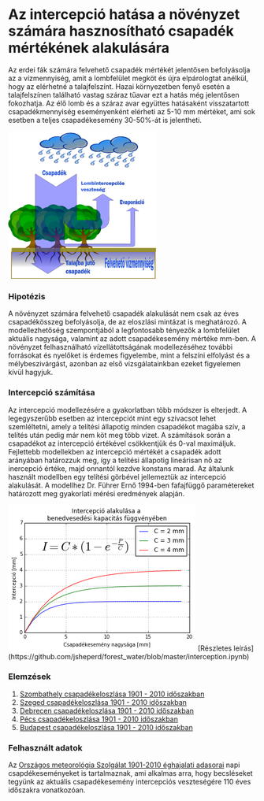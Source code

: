 # Az intercepció hatása a növényzet számára hasznosítható csapadék mértékének alakulására

Az erdei fák számára felvehető csapadék mértékét jelentősen befolyásolja az a vízmennyiség, amit a lombfelület megköt és újra elpárologtat anélkül, hogy az elérhetné a talajfelszínt. Hazai környezetben fenyő esetén a talajfelszínen található vastag száraz tűavar ezt a hatás még jelentősen fokozhatja. Az élő lomb és a száraz avar együttes hatásaként visszatartott csapadékmennyiség eseményenként elérheti az 5-10 mm mértéket, ami sok esetben a teljes csapadékesemény 30-50%-át is jelentheti.

<img src="https://github.com/jsheperd/forest_water/blob/master/img/csapadek.png?raw=true" width="300" height="300" />

### Hipotézis

A növényzet számára felvehető csapadék alakulását nem csak az éves csapadékösszeg befolyásolja, de az eloszlási mintázat is meghatározó. A modellezhetőség szempontjából a legfontosabb tényezők a lombfelület aktuális nagysága, valamint az adott csapadékesemény mértéke mm-ben. A növényzet felhasználható vízellátottságának modellezéséhez további forrásokat és nyelőket is érdemes figyelembe, mint a felszíni elfolyást és a mélybeszivárgást, azonban az első vizsgálatainkban ezeket figyelemen kívül hagyjuk.

### Intercepció számítása

Az intercepció modellezésére a gyakorlatban több módszer is elterjedt.
A legegyszerűbb esetben az intercepciót mint egy szivacsot lehet szemléltetni, amely a telítési állapotig minden csapadékot magába szív, a telítés után pedig már nem köt meg több vizet. A számítások során a csapadékot az intercepció értékével csökkentjük és 0-val maximáljuk. Fejlettebb modellekben az intercepció mértékét a csapadék adott arányában határozzuk meg, így a telítési állapotig lineárisan nő az inercepció értéke, majd onnantól kezdve konstans marad. Az általunk használt modellben egy telítési görbével jellemeztük az intercepció alakulását. A modellhez Dr. Führer Ernő 1994-ben fafajfüggő paramétereket határozott meg gyakorlati mérési eredmények alapján.


<img src="https://github.com/jsheperd/forest_water/blob/master/img/merriam.png?raw=true"/>
[Részletes leírás](https://github.com/jsheperd/forest_water/blob/master/interception.ipynb)

### Elemzések

1. [Szombathely csapadékeloszlása 1901 - 2010 időszakban](https://github.com/jsheperd/forest_water/blob/master/notebook/szombathely.ipynb)
2. [Szeged csapadékeloszlása 1901 - 2010 időszakban](https://github.com/jsheperd/forest_water/blob/master/notebook/szeged.ipynb)
3. [Debrecen csapadékeloszlása 1901 - 2010 időszakban](https://github.com/jsheperd/forest_water/blob/master/notebook/debrecen.ipynb)
4. [Pécs csapadékeloszlása 1901 - 2010 időszakban](https://github.com/jsheperd/forest_water/blob/master/notebook/pecs.ipynb)
5. [Budapest csapadékeloszlása 1901 - 2010 időszakban](https://github.com/jsheperd/forest_water/blob/master/notebook/budapest.ipynb)

### Felhasznált adatok

Az [Országos meteorológia Szolgálat 1901-2010 éghajalati adasorai](http://www.met.hu/eghajlat/magyarorszag_eghajlata/eghajlati_adatsorok/) napi csapdékeseményeket is tartalmaznak, ami alkalmas arra, hogy becsléseket tegyünk az aktuális csapadékesemény intercepciós veszteségére 110 éves időszakra vonatkozóan.
